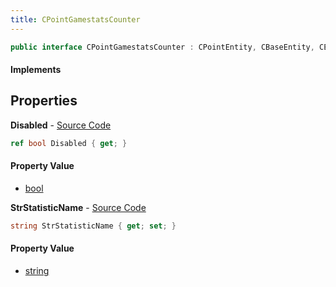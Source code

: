 ```yaml
---
title: CPointGamestatsCounter
---
```


```csharp
public interface CPointGamestatsCounter : CPointEntity, CBaseEntity, CEntityInstance, ISchemaClass<CEntityInstance>, ISchemaClass<CBaseEntity>, ISchemaClass<CPointEntity>, ISchemaClass<CPointGamestatsCounter>, ISchemaField, ISchemaClass, INativeHandle
```

#### Implements

## Properties

**Disabled** - [Source Code](https://github.com/swiftly-solution/swiftlys2/blob/main/managed/src/SwiftlyS2.Generated/Schemas/Interfaces/CPointGamestatsCounter.cs#L18)

```csharp
ref bool Disabled { get; }
```

#### Property Value

- [bool](https://learn.microsoft.com/dotnet/api/system.boolean)

**StrStatisticName** - [Source Code](https://github.com/swiftly-solution/swiftlys2/blob/main/managed/src/SwiftlyS2.Generated/Schemas/Interfaces/CPointGamestatsCounter.cs#L16)

```csharp
string StrStatisticName { get; set; }
```

#### Property Value

- [string](https://learn.microsoft.com/dotnet/api/system.string)

